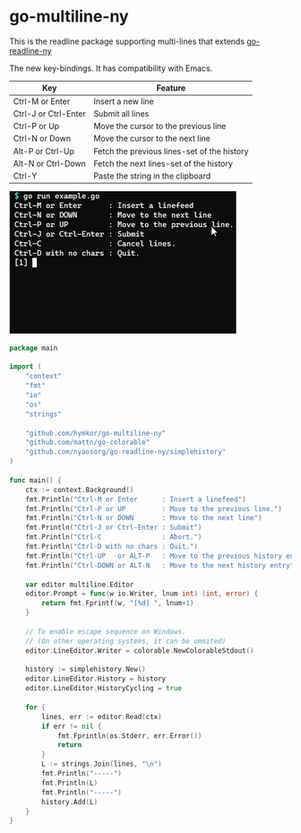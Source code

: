 go-multiline-ny
===============

This is the readline package supporting multi-lines that extends [go-readline-ny]

The new key-bindings. It has compatibility with Emacs.

| Key | Feature
|-----|---------
| Ctrl-M or Enter | Insert a new line
| Ctrl-J or Ctrl-Enter | Submit all lines
| Ctrl-P or Up | Move the cursor to the previous line
| Ctrl-N or Down | Move the cursor to the next line
| Alt-P or Ctrl-Up | Fetch the previous lines-set of the history
| Alt-N or Ctrl-Down | Fetch the next lines-set of the history
| Ctrl-Y | Paste the string in the clipboard

[go-readline-ny]: https://github.com/nyaosorg/go-readline-ny

![image](./demo.gif)

```example.go
package main

import (
    "context"
    "fmt"
    "io"
    "os"
    "strings"

    "github.com/hymkor/go-multiline-ny"
    "github.com/mattn/go-colorable"
    "github.com/nyaosorg/go-readline-ny/simplehistory"
)

func main() {
    ctx := context.Background()
    fmt.Println("Ctrl-M or Enter      : Insert a linefeed")
    fmt.Println("Ctrl-P or UP         : Move to the previous line.")
    fmt.Println("Ctrl-N or DOWN       : Move to the next line")
    fmt.Println("Ctrl-J or Ctrl-Enter : Submit")
    fmt.Println("Ctrl-C               : Abort.")
    fmt.Println("Ctrl-D with no chars : Quit.")
    fmt.Println("Ctrl-UP   or ALT-P   : Move to the previous history entry")
    fmt.Println("Ctrl-DOWN or ALT-N   : Move to the next history entry")

    var editor multiline.Editor
    editor.Prompt = func(w io.Writer, lnum int) (int, error) {
        return fmt.Fprintf(w, "[%d] ", lnum+1)
    }

    // To enable escape sequence on Windows.
    // (On other operating systems, it can be ommited)
    editor.LineEditor.Writer = colorable.NewColorableStdout()

    history := simplehistory.New()
    editor.LineEditor.History = history
    editor.LineEditor.HistoryCycling = true

    for {
        lines, err := editor.Read(ctx)
        if err != nil {
            fmt.Fprintln(os.Stderr, err.Error())
            return
        }
        L := strings.Join(lines, "\n")
        fmt.Println("-----")
        fmt.Println(L)
        fmt.Println("-----")
        history.Add(L)
    }
}
```
